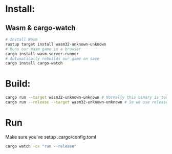 # Install:

## Wasm & cargo-watch

```sh
# Install Wasm
rustup target install wasm32-unknown-unknown
# Runs our Wasm game in a browser
cargo install wasm-server-runner
# Automatically rebuilds our game on save
cargo install cargo-watch
```

# Build:

```sh
cargo run --target wasm32-unknown-unknown # Normally this binary is too large
cargo run --release --target wasm32-unknown-unknown # So we use release instead
```

# Run

Make sure you've setup .cargo/config.toml

```sh
cargo watch -cx "run --release"
```